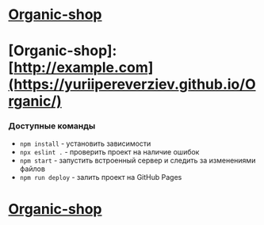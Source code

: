 # <a href="https://yuriipereverziev.github.io/Organic/" target="_blank">Organic-shop</a>

# [Organic-shop]:[http://example.com](https://yuriipereverziev.github.io/Organic/)
  
### Доступные команды

* `npm install` - установить зависимости
* `npx eslint .` - проверить проект на наличие ошибок
* `npm start` - запустить встроенный сервер и следить за изменениями файлов
* `npm run deploy` - залить проект на GitHub Pages

# [Organic-shop](https://yuriipereverziev.github.io/Organic/)
